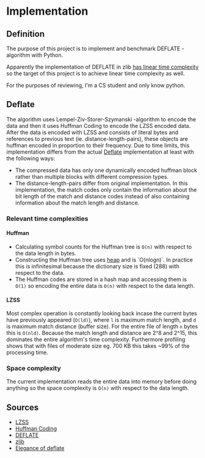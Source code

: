# Implementation

## Definition

The purpose of this project is to implement and benchmark DEFLATE -algorithm with Python.

Apparently the implementation of DEFLATE in zlib [has linear time complexity](https://stackoverflow.com/questions/39654986/time-complexity-of-zlibs-deflate-algorithm) so the target of this project is to achieve linear time complexity as well.

For the purposes of reviewing, I'm a CS student and only know python.


## Deflate
The algorithm uses Lempel-Ziv-Storer-Szymanski -algorithm to encode the data and then it uses Huffman Coding to encode the LZSS encoded data. After the data is encoded with LZSS and consists of literal bytes and references to previous text (ie. distance-length-pairs), these objects are huffman encoded in proportion to their frequency. Due to time limits, this implementation differs from the actual [Deflate](https://github.com/madler/zlib) implementation at least with the following ways:

- The compressed data has only one dynamically encoded huffman block rather than multiple blocks with different compression types.
- The distance-length-pairs differ from original implementation. In this implementation, the match codes only contain the information about the bit length of the match and distance codes instead of also containing information about the match length and distance.

### Relevant time complexities
#### Huffman

- Calculating symbol counts for the Huffman tree is `O(n)` with respect to the data length in bytes.
- Constructing the Huffman tree uses [heap](https://en.wikipedia.org/wiki/Heap_(data_structure)) and is `O(nlogn)`. In practice this is infinitesimal because the dictionary size is fixed (288) with respect to the data.
- The Huffman codes are stored in a hash map and accessing them is `O(1)` so encoding the entire data is `O(n)` with respect to the data length.

#### LZSS

Most complex operation is constantly looking back incase the current bytes have previously appeared (`O(ld)`), where `l` is maximum match length, and `d` is maximum match distance (buffer size). For the entire file of length `n` bytes this is `O(nld)`. Because the match length and distance are 2^8 and 2^15, this dominates the entire algorithm's time complexity. Furthermore profiling shows that with files of moderate size eg. 700 KB this takes ~99% of the processing time.

### Space complexity

The current implementation reads the entire data into memory before doing anything so the space complexity is `O(n)` with respect to the data length.

## Sources

* [LZSS](en.wikipedia.org/wiki/Lempel–Ziv–Storer–Szymanski)
* [Huffman Coding](https://en.wikipedia.org/wiki/Huffman_coding)
* [DEFLATE](https://en.wikipedia.org/wiki/Deflate)
* [zlib](https://github.com/madler/zlib)
* [Elegance of deflate](http://www.codersnotes.com/notes/elegance-of-deflate)
